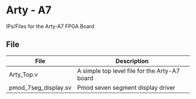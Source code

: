 # Arty - A7

IPs/Files for the Arty-A7 FPGA Board

## File

| File                 | Description                                   |
| -------------------- | --------------------------------------------- |
| Arty_Top.v           | A simple top level file for the Arty-A7 board |
| pmod_7seg_display.sv | Pmod seven segment display driver             |

